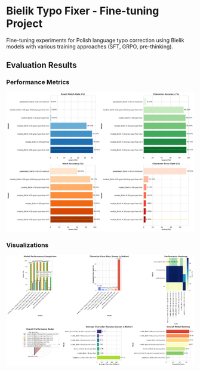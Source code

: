 # Bielik Typo Fixer - Fine-tuning Project

Fine-tuning experiments for Polish language typo correction using Bielik models with various training approaches (SFT, GRPO, pre-thinking).

## Evaluation Results

### Performance Metrics

![Evaluation Metrics](evaluation_detailed_metrics.png)

### Visualizations

![Evaluation Visualizations](evaluation_visualizations.png)
